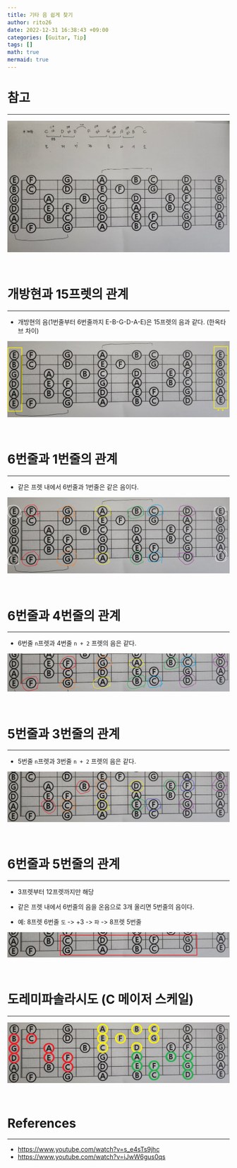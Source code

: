 ```yaml
--- 
title: 기타 음 쉽게 찾기 
author: rito26 
date: 2022-12-31 16:38:43 +09:00 
categories: [Guitar, Tip] 
tags: [] 
math: true 
mermaid: true 
--- 
```


# 참고
---
![image](https://raw.githubusercontent.com/rito26/Archive/main/_images/20221231_165030_guitar.jpg)

<br>


# 개방현과 15프렛의 관계
---
- 개방현의 음(1번줄부터 6번줄까지 E-B-G-D-A-E)은 15프렛의 음과 같다. (한옥타브 차이)

![image](https://raw.githubusercontent.com/rito26/Archive/main/_images/20221231_pret-0-15-same.png)

<br>


# 6번줄과 1번줄의 관계
---
- 같은 프렛 내에서 6번줄과 1번줄은 같은 음이다.

![image](https://raw.githubusercontent.com/rito26/Archive/main/_images/20221231_16-same.png)

<br>


# 6번줄과 4번줄의 관계
---
- 6번줄 `n`프렛과 4번줄 `n + 2` 프렛의 음은 같다.

![image](https://raw.githubusercontent.com/rito26/Archive/main/_images/20221231_46-same.png)

<br>


# 5번줄과 3번줄의 관계
---
- 5번줄 `n`프렛과 3번줄 `n + 2` 프렛의 음은 같다.

![image](https://raw.githubusercontent.com/rito26/Archive/main/_images/20221231_35-same.png)

<br>

 
# 6번줄과 5번줄의 관계
--- 
- 3프렛부터 12프렛까지만 해당

- 같은 프렛 내에서 6번줄의 음을 온음으로 3개 올리면 5번줄의 음이다.

- 예: 8프렛 6번줄 `도` -> +3 -> `파` -> 8프렛 5번줄

![image](https://raw.githubusercontent.com/rito26/Archive/main/_images/20221231_56-same.png)

<br>


# 도레미파솔라시도 (C 메이저 스케일)
---

![image](https://raw.githubusercontent.com/rito26/Archive/main/_images/20221231_c-major-scales.png)

<br>

<!------------------------------------------------------------------> 

# References
--- 
- <https://www.youtube.com/watch?v=s_e4sTs9jhc> 
- <https://www.youtube.com/watch?v=iJwW6gus0qs> 
